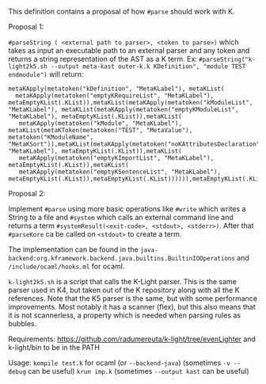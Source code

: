 This definition contains a proposal of how `#parse` should work with K.

Proposal 1:

`#parseString ( <external path to parser>, <token to parse>)`
which takes as input an executable path to an external parser and any token
and returns a string representation of the AST as a K term.
Ex:
`#parseString("k-light2k5.sh --output meta-kast outer-k.k KDefinition", "module TEST endmodule")`
will return:
```
metaKApply(metatoken("kDefinition", "MetaKLabel"), metaKList(
  metaKApply(metatoken("emptyKRequireList", "MetaKLabel"), metaEmptyKList(.KList)),metaKList(metaKApply(metatoken("kModuleList", "MetaKLabel"), metaKList(metaKApply(metatoken("emptyKModuleList", "MetaKLabel"), metaEmptyKList(.KList)),metaKList(
   metaKApply(metatoken("kModule", "MetaKLabel"), metaKList(metaKToken(metatoken("TEST", "MetaValue"), metatoken("KModuleName", "MetaKSort")),metaKList(metaKApply(metatoken("noKAttributesDeclaration", "MetaKLabel"), metaEmptyKList(.KList)),metaKList(
   metaKApply(metatoken("emptyKImportList", "MetaKLabel"), metaEmptyKList(.KList)),metaKList(
   metaKApply(metatoken("emptyKSentenceList", "MetaKLabel"), metaEmptyKList(.KList)),metaEmptyKList(.KList)))))),metaEmptyKList(.KList)))),metaEmptyKList(.KList))))
```

Proposal 2:

Implement `#parse` using more basic operations like `#write` which writes a String to a file and 
`#system` which calls an external command line and returns a term `#systemResult(<exit-code>, <stdout>, <stderr>)`.
After that `#parseKore` ca be called on `<stdout>` to create a term.

The implementation can be found in the `java-backend:org.kframework.backend.java.builtins.BuiltinIOOperations`
and `/include/ocaml/hooks.ml` for ocaml.

`k-light2k5.sh` is a script that calls the K-Light parser. This is the same parser used in K4,
but taken out of the K repository along with all the K references.
Note that the K5 parser is the same, but with some performance improvements. Most notably it
has a scanner (flex), but this also means that it is not scannerless, a property which
is needed when parsing rules as bubbles.

Requirements:
https://github.com/radumereuta/k-light/tree/evenLighter
and k-light/bin to be in the PATH

Usage:
`kompile test.k` for ocaml (or `--backend-java`) (sometimes `-v --debug` can be useful)
`krun imp.k` (sometimes `--output kast` can be useful)

